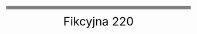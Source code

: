 <html>
<head>
<title>Fikcyjna 220</title>
<head>
<body text=black
<br>
<hr style="height: 10px; background: gray; border: 0px;">
<span style="font-size: xx-Large"><center>Fikcyjna 220</cneter></span>
